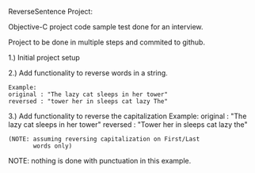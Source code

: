 

ReverseSentence Project:

Objective-C project code sample test done for an interview.

Project to be done in multiple steps and commited to github.

1.) Initial project setup

2.) Add functionality to reverse words in a string.

    Example: 
	original : "The lazy cat sleeps in her tower" 
	reversed : "tower her in sleeps cat lazy The"

3.) Add functionality to reverse the capitalization
    Example: 
	original : "The lazy cat sleeps in her tower" 
	reversed : "Tower her in sleeps cat lazy the"

    (NOTE: assuming reversing capitalization on First/Last 
           words only)

NOTE: nothing is done with punctuation in this example.

